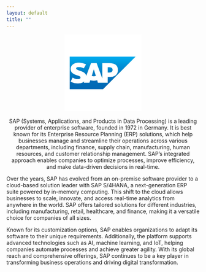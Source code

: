 ```yaml
---
layout: default
title: ""
---
```

<p align="center"><img width="200" src="https://github.com/anakhathomas/anakhathomas.github.io/blob/master/images/sap.jpg" alt="sap">
<p align="center">SAP (Systems, Applications, and Products in Data Processing) is a leading provider of enterprise software, founded in 1972 in Germany. 
It is best known for its Enterprise Resource Planning (ERP) solutions, which help businesses manage and streamline their operations across various departments, including finance, supply chain, manufacturing, human resources, and customer relationship management. 
SAP’s integrated approach enables companies to optimize processes, improve efficiency, and make data-driven decisions in real-time.</p>

Over the years, SAP has evolved from an on-premise software provider to a cloud-based solution leader with SAP S/4HANA, a next-generation ERP suite powered by in-memory computing.
This shift to the cloud allows businesses to scale, innovate, and access real-time analytics from anywhere in the world. 
SAP offers tailored solutions for different industries, including manufacturing, retail, healthcare, and finance, making it a versatile choice for companies of all sizes.

Known for its customization options, SAP enables organizations to adapt its software to their unique requirements. 
Additionally, the platform supports advanced technologies such as AI, machine learning, and IoT, helping companies automate processes and achieve greater agility. 
With its global reach and comprehensive offerings, SAP continues to be a key player in transforming business operations and driving digital transformation.
